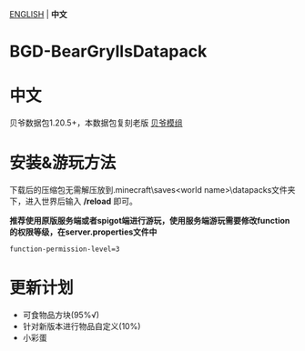 [ENGLISH](https://github.com/Hikal007/BGD-BearGryllsDatapack) | **中文**

# BGD-BearGryllsDatapack
# 中文
贝爷数据包1.20.5+，本数据包复刻老版 [贝爷模组](https://www.mcmod.cn/class/158.html)

# 安装&游玩方法
下载后的压缩包无需解压放到.minecraft\saves\<world name>\datapacks文件夹下，进入世界后输入 **/reload** 即可。

**推荐使用原版服务端或者spigot端进行游玩，使用服务端游玩需要修改function的权限等级，在server.properties文件中**

    function-permission-level=3

# 更新计划
- 可食物品方块(95%√)
- 针对新版本进行物品自定义(10%)
- 小彩蛋

